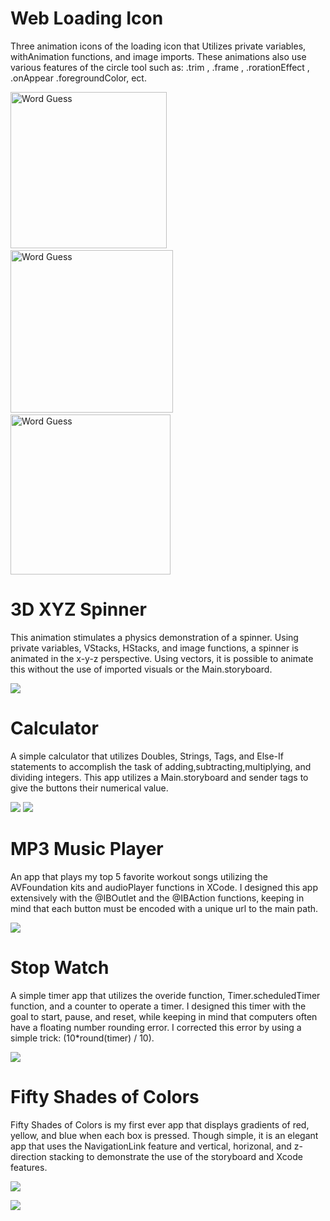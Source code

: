 # Web Loading Icon
Three animation icons of the loading icon that Utilizes private variables, withAnimation functions, and image imports. These animations also use various features of the circle tool such as: .trim , .frame , .rorationEffect , .onAppear .foregroundColor, ect.  

<img src="https://github.com/iwinyeung/Swift-Portfolio/blob/master/battery.gif" width="250"  title="Word Guess">&nbsp;&nbsp;&nbsp;&nbsp;&nbsp;<img src="https://github.com/iwinyeung/Swift-Portfolio/blob/master/pacMan/pacman.gif" width="260" title="Word Guess">&nbsp;&nbsp;&nbsp;&nbsp;&nbsp;<img src="https://github.com/iwinyeung/Swift-Portfolio/blob/master/CoffeeLoader/coffee.gif" width="256" title="Word Guess">
</p>

# 3D XYZ Spinner
This animation stimulates a physics demonstration of a spinner. Using private variables, VStacks, HStacks, and image functions, a spinner is animated in the x-y-z perspective. Using vectors, it is possible to animate this without the use of imported visuals or the Main.storyboard. 

![](https://github.com/iwinyeung/Swift-Portfolio/blob/master/XYZspinner/spinner.gif)

# Calculator 
A simple calculator that utilizes Doubles, Strings, Tags, and Else-If statements to accomplish the task of adding,subtracting,multiplying, and dividing integers. This app utilizes a Main.storyboard and sender tags to give the buttons their numerical value. 

![](https://github.com/iwinyeung/Swift-Portfolio/blob/master/calc/Screen%20Shot%202020-01-03%20at%201.25.03%20PM.png)
![](https://github.com/iwinyeung/Swift-Portfolio/blob/master/calc/Screen%20Shot%202020-01-03%20at%201.26.33%20PM.png)

# MP3 Music Player
An app that plays my top 5 favorite workout songs utilizing the AVFoundation kits and audioPlayer functions in XCode. I designed this app extensively with the @IBOutlet and the @IBAction functions, keeping in mind that each button must be encoded with a unique url to the main path. 

![](https://github.com/iwinyeung/Swift-Portfolio/blob/master/*X3MusicNCS/Screen%20Shot%202019-12-28%20at%201.27.00%20PM.png)

# Stop Watch 
A simple timer app that utilizes the overide function, Timer.scheduledTimer function, and a counter to operate a timer. I designed this timer with the goal to start, pause, and reset, while keeping in mind that computers often have a floating number rounding error. I corrected this error by using a simple trick: (10*round(timer) / 10). 

![](https://github.com/iwinyeung/Swift-Portfolio/blob/master/*X_2StopWatch/Screen%20Shot%202019-12-26%20at%206.23.20%20PM.png)


# Fifty Shades of Colors
Fifty Shades of Colors is my first ever app that displays gradients of red, yellow, and blue when each box is pressed. Though simple, it is an elegant app that uses the NavigationLink feature and vertical, horizonal, and z-direction stacking to demonstrate the use of the storyboard and Xcode features.

![](https://github.com/iwinyeung/Swift-Portfolio/blob/master/*X1_Fifty%20Shades%20of%20Colors/Screen%20Shot%202019-12-26%20at%206.28.57%20PM.png)

![](https://github.com/iwinyeung/Swift-Portfolio/blob/master/*X1_Fifty%20Shades%20of%20Colors/Screen%20Shot%202019-12-26%20at%206.45.07%20PM.png)

